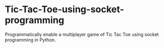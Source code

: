 # Tic-Tac-Toe-using-socket-programming
Programmatically enable a multiplayer game of Tic Tac Toe using socket programming in Python.
